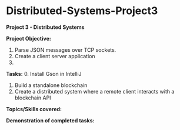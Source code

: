 # Distributed-Systems-Project3
**Project 3 - Distributed Systems**

**Project Objective:**
1. Parse JSON messages over TCP sockets.
2. Create a client server application 
3. 

**Tasks:**
0. Install Gson in IntelliJ
1. Build a standalone blockchain
2. Create a distributed system where a remote client interacts with a blockchain API

**Topics/Skills covered:**


**Demonstration of completed tasks:**
